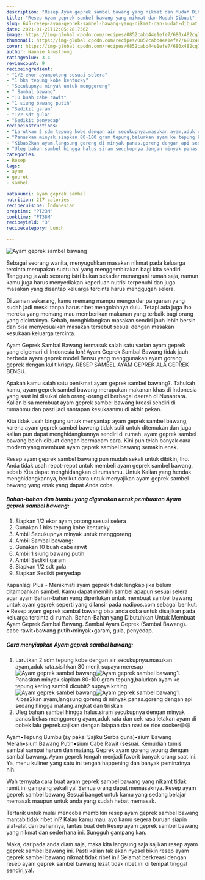 ```yaml
---
description: "Resep Ayam geprek sambel bawang yang nikmat dan Mudah Dibuat"
title: "Resep Ayam geprek sambel bawang yang nikmat dan Mudah Dibuat"
slug: 645-resep-ayam-geprek-sambel-bawang-yang-nikmat-dan-mudah-dibuat
date: 2021-01-21T12:05:28.756Z
image: https://img-global.cpcdn.com/recipes/0852cabb44e1efe7/680x482cq70/ayam-geprek-sambel-bawang-foto-resep-utama.jpg
thumbnail: https://img-global.cpcdn.com/recipes/0852cabb44e1efe7/680x482cq70/ayam-geprek-sambel-bawang-foto-resep-utama.jpg
cover: https://img-global.cpcdn.com/recipes/0852cabb44e1efe7/680x482cq70/ayam-geprek-sambel-bawang-foto-resep-utama.jpg
author: Nannie Armstrong
ratingvalue: 3.4
reviewcount: 9
recipeingredient:
- "1/2 ekor ayampotong sesuai selera"
- "1 bks tepung kobe kentucky"
- "Secukupnya minyak untuk menggoreng"
- " Sambal bawang"
- "10 buah cabe rawit"
- "1 siung bawang putih"
- "Sedikit garam"
- "1/2 sdt gula"
- "Sedikit penyedap"
recipeinstructions:
- "Larutkan 2 sdm tepung kobe dengan air secukupnya.masukan ayam,aduk rata.sisihkan 30 menit supaya meresap"
- "Panaskan minyak.siapkan 80-100 gram tepung,balurkan ayam ke tepung kering sambil dicubit2 supaya kriting"
- "Kibas2kan ayam,langsung goreng di minyak panas.goreng dengan api sedang hingga matang.angkat dan tiriskan"
- "Uleg bahan sambel hingga halus.siram secukupnya dengan minyak panas bekas menggoreng ayam,aduk rata dan cek rasa.letakan ayam di cobek lalu geprek.sajikan dengan lalapan dan nasi se rice cooker😄😄"
categories:
- Resep
tags:
- ayam
- geprek
- sambel

katakunci: ayam geprek sambel 
nutrition: 217 calories
recipecuisine: Indonesian
preptime: "PT23M"
cooktime: "PT38M"
recipeyield: "3"
recipecategory: Lunch

---
```



![Ayam geprek sambel bawang](https://img-global.cpcdn.com/recipes/0852cabb44e1efe7/680x482cq70/ayam-geprek-sambel-bawang-foto-resep-utama.jpg)

Sebagai seorang wanita, menyuguhkan masakan nikmat pada keluarga tercinta merupakan suatu hal yang menggembirakan bagi kita sendiri. Tanggung jawab seorang istri bukan sekadar menangani rumah saja, namun kamu juga harus menyediakan keperluan nutrisi terpenuhi dan juga masakan yang disantap keluarga tercinta harus menggugah selera.

Di zaman  sekarang, kamu memang mampu mengorder panganan yang sudah jadi meski tanpa harus ribet mengolahnya dulu. Tetapi ada juga lho mereka yang memang mau memberikan makanan yang terbaik bagi orang yang dicintainya. Sebab, menghidangkan masakan sendiri jauh lebih bersih dan bisa menyesuaikan masakan tersebut sesuai dengan masakan kesukaan keluarga tercinta. 

Ayam Geprek Sambal Bawang termasuk salah satu varian ayam geprek yang digemari di Indonesia loh! Ayam Geprek Sambal Bawang tidak jauh berbeda ayam geprek model Bensu yang menggunakan ayam goreng geprek dengan kulit krispy. RESEP SAMBEL AYAM GEPREK ALA GEPREK BENSU.

Apakah kamu salah satu penikmat ayam geprek sambel bawang?. Tahukah kamu, ayam geprek sambel bawang merupakan makanan khas di Indonesia yang saat ini disukai oleh orang-orang di berbagai daerah di Nusantara. Kalian bisa membuat ayam geprek sambel bawang kreasi sendiri di rumahmu dan pasti jadi santapan kesukaanmu di akhir pekan.

Kita tidak usah bingung untuk menyantap ayam geprek sambel bawang, karena ayam geprek sambel bawang tidak sulit untuk ditemukan dan juga kalian pun dapat menghidangkannya sendiri di rumah. ayam geprek sambel bawang boleh dibuat dengan bermacam cara. Kini pun telah banyak cara modern yang membuat ayam geprek sambel bawang semakin enak.

Resep ayam geprek sambel bawang pun mudah sekali untuk dibikin, lho. Anda tidak usah repot-repot untuk membeli ayam geprek sambel bawang, sebab Kita dapat menghidangkan di rumahmu. Untuk Kalian yang hendak menghidangkannya, berikut cara untuk menyajikan ayam geprek sambel bawang yang enak yang dapat Anda coba.

<!--inarticleads1-->

##### Bahan-bahan dan bumbu yang digunakan untuk pembuatan Ayam geprek sambel bawang:

1. Siapkan 1/2 ekor ayam,potong sesuai selera
1. Gunakan 1 bks tepung kobe kentucky
1. Ambil Secukupnya minyak untuk menggoreng
1. Ambil  Sambal bawang:
1. Gunakan 10 buah cabe rawit
1. Ambil 1 siung bawang putih
1. Ambil Sedikit garam
1. Siapkan 1/2 sdt gula
1. Siapkan Sedikit penyedap


Kapanlagi Plus - Menikmati ayam geprek tidak lengkap jika belum ditambahkan sambel. Kamu dapat memilih sambel apapun sesuai selera agar ayam Bahan-bahan yang diperlukan untuk membuat sambel bawang untuk ayam geprek seperti yang dilansir pada nadipos.com sebagai berikut. • Resep ayam geprek sambal bawang bisa anda coba untuk disajikan pada keluarga tercinta di rumah. Bahan-Bahan yang Dibutuhkan Untuk Membuat Ayam Geprek Sambal Bawang. Sambal Ayam Geprek (Sambal Bawang). cabe rawit•bawang putih•minyak•garam, gula, penyedap. 

<!--inarticleads2-->

##### Cara menyiapkan Ayam geprek sambel bawang:

1. Larutkan 2 sdm tepung kobe dengan air secukupnya.masukan ayam,aduk rata.sisihkan 30 menit supaya meresap
<img src="https://img-global.cpcdn.com/steps/9c3eeb6923b998cd/160x128cq70/ayam-geprek-sambel-bawang-langkah-memasak-1-foto.jpg" alt="Ayam geprek sambel bawang"><img src="https://img-global.cpcdn.com/steps/35cd92ab7348908f/160x128cq70/ayam-geprek-sambel-bawang-langkah-memasak-1-foto.jpg" alt="Ayam geprek sambel bawang">1. Panaskan minyak.siapkan 80-100 gram tepung,balurkan ayam ke tepung kering sambil dicubit2 supaya kriting
<img src="https://img-global.cpcdn.com/steps/13a72e693e8b4968/160x128cq70/ayam-geprek-sambel-bawang-langkah-memasak-2-foto.jpg" alt="Ayam geprek sambel bawang"><img src="https://img-global.cpcdn.com/steps/cb2c9dea9a588c2e/160x128cq70/ayam-geprek-sambel-bawang-langkah-memasak-2-foto.jpg" alt="Ayam geprek sambel bawang">1. Kibas2kan ayam,langsung goreng di minyak panas.goreng dengan api sedang hingga matang.angkat dan tiriskan
1. Uleg bahan sambel hingga halus.siram secukupnya dengan minyak panas bekas menggoreng ayam,aduk rata dan cek rasa.letakan ayam di cobek lalu geprek.sajikan dengan lalapan dan nasi se rice cooker😄😄


Ayam•Tepung Bumbu (sy pakai Sajiku Serba guna)•sium Bawang Merah•sium Bawang Putih•sium Cabe Rawit (sesuai. Kemudian tumis sambal sampai harum dan matang. Geprek ayam goreng tepung dengan sambal bawang. Ayam geprek tengah menjadi favorit banyak orang saat ini. Ya, menu kuliner yang satu ini tengah happening dan banyak peminatnya nih. 

Wah ternyata cara buat ayam geprek sambel bawang yang nikamt tidak rumit ini gampang sekali ya! Semua orang dapat memasaknya. Resep ayam geprek sambel bawang Sesuai banget untuk kamu yang sedang belajar memasak maupun untuk anda yang sudah hebat memasak.

Tertarik untuk mulai mencoba membikin resep ayam geprek sambel bawang mantab tidak ribet ini? Kalau kamu mau, ayo kamu segera buruan siapin alat-alat dan bahannya, lantas buat deh Resep ayam geprek sambel bawang yang nikmat dan sederhana ini. Sungguh gampang kan. 

Maka, daripada anda diam saja, maka kita langsung saja sajikan resep ayam geprek sambel bawang ini. Pasti kalian tak akan nyesel bikin resep ayam geprek sambel bawang nikmat tidak ribet ini! Selamat berkreasi dengan resep ayam geprek sambel bawang lezat tidak ribet ini di tempat tinggal sendiri,ya!.

